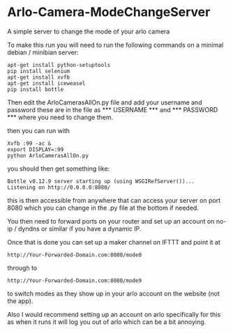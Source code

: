 # Arlo-Camera-ModeChangeServer
A simple server to change the mode of your arlo camera

To make this run you will need to run the following commands on a minimal debian / minibian server:

    apt-get install python-setuptools
    pip install selenium
    apt-get install xvfb
    apt-get install iceweasel
    pip install bottle

Then edit the ArloCamerasAllOn.py file and add your username and password these are in the file as *** USERNAME *** and *** PASSWORD *** where you need to change them.

then you can run with 

    Xvfb :99 -ac &
    export DISPLAY=:99
    python ArloCamerasAllOn.py 

you should then get something like:

    Bottle v0.12.9 server starting up (using WSGIRefServer())...
    Listening on http://0.0.0.0:8080/

this is then accessible from anywhere that can access your server on port 8080 which you can change in the .py file at the bottom if needed.

You then need to forward ports on your router and set up an account on no-ip / dyndns or similar if you have a dynamic IP.

Once that is done you can set up a maker channel on IFTTT and point it at

    http://Your-Forwarded-Domain.com:8080/mode0

through to 

    http://Your-Forwarded-Domain.com:8080/mode9

to switch modes as they show up in your arlo account on the website (not the app).

Also I would recommend setting up an account on arlo specifically for this as when it runs it will log you out of arlo which can be a bit annoying.
